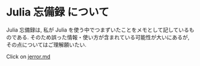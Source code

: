 # Julia 忘備録 について

Julia 忘備録は, 私が Julia を使う中でつまずいたことをメモとして記しているものである. そのため誤った情報・使い方が含まれている可能性が大いにあるが, その点についてはご理解願いたい.  

Click on [jerror.md](jerror.md)
